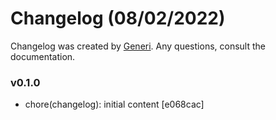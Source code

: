 # Changelog (08/02/2022)

Changelog was created by [Generi](https://github.com/Novout/generi). Any questions, consult the documentation.

### v0.1.0

* chore(changelog): initial content [e068cac]
